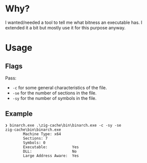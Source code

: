 # Why?

I wanted/needed a tool to tell me what bitness an executable has. I extended it
a bit but mostly use it for this purpose anyway.

# Usage

## Flags

Pass:

- `-c` for some general characteristics of the file.
- `-se` for the number of sections in the file.
- `-sy` for the number of symbols in the file.

## Example

```
❯ binarch.exe .\zig-cache\bin\binarch.exe -c -sy -se
zig-cache\bin\binarch.exe        
        Machine Type: x64        
        Sections: 7
        Symbols: 0
        Executable:           Yes
        DLL:                  No 
        Large Address Aware:  Yes
```
